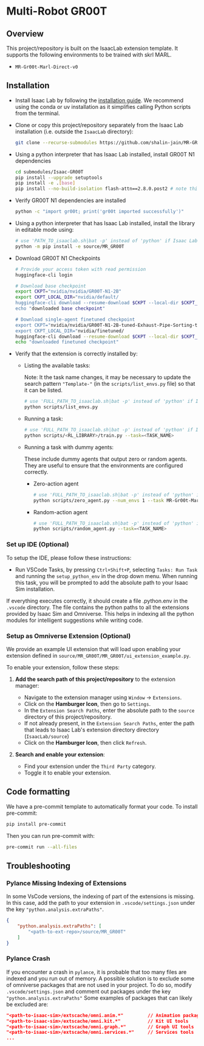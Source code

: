 # Multi-Robot GR00T

## Overview

This project/repository is built on the IsaacLab extension template. It supports the following environments to be trained with skrl MARL.
- `MR-Gr00t-Marl-Direct-v0`

## Installation

- Install Isaac Lab by following the [installation guide](https://isaac-sim.github.io/IsaacLab/main/source/setup/installation/index.html).
  We recommend using the conda or uv installation as it simplifies calling Python scripts from the terminal.

- Clone or copy this project/repository separately from the Isaac Lab installation (i.e. outside the `IsaacLab` directory):
    ```bash
    git clone --recurse-submodules https://github.com/shalin-jain/MR-GR00T
    ```
- Using a python interpreter that has Isaac Lab installed, install GR00T N1 dependencies
    ```bash
    cd submodules/Isaac-GR00T
    pip install --upgrade setuptools
    pip install -e .[base]
    pip install --no-build-isolation flash-attn==2.8.0.post2 # note this versioning may need to be different
    ```
- Verify GR00T N1 dependencies are installed
    ```bash
    python -c "import gr00t; print('gr00t imported successfully')"
    ```
- Using a python interpreter that has Isaac Lab installed, install the library in editable mode using:
    ```bash
    # use 'PATH_TO_isaaclab.sh|bat -p' instead of 'python' if Isaac Lab is not installed in Python venv or conda
    python -m pip install -e source/MR_GR00T

- Download GR00T N1 Checkpoints
    ```bash
    # Provide your access token with read permission
    huggingface-cli login

    # Download base checkpoint
    export CKPT="nvidia/nvidia/GR00T-N1-2B"
    export CKPT_LOCAL_DIR="nvidia/default/
    huggingface-cli download --resume-download $CKPT --local-dir $CKPT_LOCAL_DIR
    echo "downloaded base checkpoint"

    # Download single-agent finetuned checkpoint
    export CKPT="nvidia/nvidia/GR00T-N1-2B-tuned-Exhaust-Pipe-Sorting-task"
    export CKPT_LOCAL_DIR="nvidia/finetuned/
    huggingface-cli download --resume-download $CKPT --local-dir $CKPT_LOCAL_DIR
    echo "downloaded finetuned checkpoint"
    ```

- Verify that the extension is correctly installed by:

    - Listing the available tasks:

        Note: It the task name changes, it may be necessary to update the search pattern `"Template-"`
        (in the `scripts/list_envs.py` file) so that it can be listed.

        ```bash
        # use 'FULL_PATH_TO_isaaclab.sh|bat -p' instead of 'python' if Isaac Lab is not installed in Python venv or conda
        python scripts/list_envs.py
        ```

    - Running a task:

        ```bash
        # use 'FULL_PATH_TO_isaaclab.sh|bat -p' instead of 'python' if Isaac Lab is not installed in Python venv or conda
        python scripts/<RL_LIBRARY>/train.py --task=<TASK_NAME>
        ```

    - Running a task with dummy agents:

        These include dummy agents that output zero or random agents. They are useful to ensure that the environments are configured correctly.

        - Zero-action agent

            ```bash
            # use 'FULL_PATH_TO_isaaclab.sh|bat -p' instead of 'python' if Isaac Lab is not installed in Python venv or conda
            python scripts/zero_agent.py --num_envs 1 --task MR-Gr00t-Marl-Direct-v0 --enable_cameras
            ```
        - Random-action agent

            ```bash
            # use 'FULL_PATH_TO_isaaclab.sh|bat -p' instead of 'python' if Isaac Lab is not installed in Python venv or conda
            python scripts/random_agent.py --task=<TASK_NAME>
            ```

### Set up IDE (Optional)

To setup the IDE, please follow these instructions:

- Run VSCode Tasks, by pressing `Ctrl+Shift+P`, selecting `Tasks: Run Task` and running the `setup_python_env` in the drop down menu.
  When running this task, you will be prompted to add the absolute path to your Isaac Sim installation.

If everything executes correctly, it should create a file .python.env in the `.vscode` directory.
The file contains the python paths to all the extensions provided by Isaac Sim and Omniverse.
This helps in indexing all the python modules for intelligent suggestions while writing code.

### Setup as Omniverse Extension (Optional)

We provide an example UI extension that will load upon enabling your extension defined in `source/MR_GR00T/MR_GR00T/ui_extension_example.py`.

To enable your extension, follow these steps:

1. **Add the search path of this project/repository** to the extension manager:
    - Navigate to the extension manager using `Window` -> `Extensions`.
    - Click on the **Hamburger Icon**, then go to `Settings`.
    - In the `Extension Search Paths`, enter the absolute path to the `source` directory of this project/repository.
    - If not already present, in the `Extension Search Paths`, enter the path that leads to Isaac Lab's extension directory directory (`IsaacLab/source`)
    - Click on the **Hamburger Icon**, then click `Refresh`.

2. **Search and enable your extension**:
    - Find your extension under the `Third Party` category.
    - Toggle it to enable your extension.

## Code formatting

We have a pre-commit template to automatically format your code.
To install pre-commit:

```bash
pip install pre-commit
```

Then you can run pre-commit with:

```bash
pre-commit run --all-files
```

## Troubleshooting

### Pylance Missing Indexing of Extensions

In some VsCode versions, the indexing of part of the extensions is missing.
In this case, add the path to your extension in `.vscode/settings.json` under the key `"python.analysis.extraPaths"`.

```json
{
    "python.analysis.extraPaths": [
        "<path-to-ext-repo>/source/MR_GR00T"
    ]
}
```

### Pylance Crash

If you encounter a crash in `pylance`, it is probable that too many files are indexed and you run out of memory.
A possible solution is to exclude some of omniverse packages that are not used in your project.
To do so, modify `.vscode/settings.json` and comment out packages under the key `"python.analysis.extraPaths"`
Some examples of packages that can likely be excluded are:

```json
"<path-to-isaac-sim>/extscache/omni.anim.*"         // Animation packages
"<path-to-isaac-sim>/extscache/omni.kit.*"          // Kit UI tools
"<path-to-isaac-sim>/extscache/omni.graph.*"        // Graph UI tools
"<path-to-isaac-sim>/extscache/omni.services.*"     // Services tools
...
```